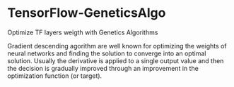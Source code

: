 # TensorFlow-GeneticsAlgo
Optimize TF layers weigth with Genetics Algorithms

Gradient descending agorithm are well known for optimizing the weights of neural networks and finding the solution to converge into an optimal solution.
Usually the derivative is applied to a single output value and then the decision is gradually improved through an improvement in the optimization function (or target).


